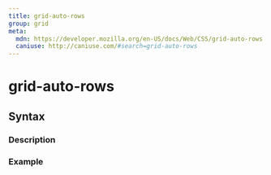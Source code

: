 ```yaml
---
title: grid-auto-rows
group: grid
meta:
  mdn: https://developer.mozilla.org/en-US/docs/Web/CSS/grid-auto-rows
  caniuse: http://caniuse.com/#search=grid-auto-rows
---
```


# grid-auto-rows
<!--- Introduction for grid-auto-rows, keep it brief and set the overall context -->

## Syntax
<!--- Introduce the various syntax for grid-auto-rows -->

### Description
<!--- For each major section of syntax, provide a description explaining its usage further -->

### Example
<!--- Provide code examples for the syntax block you're currently describing -->
